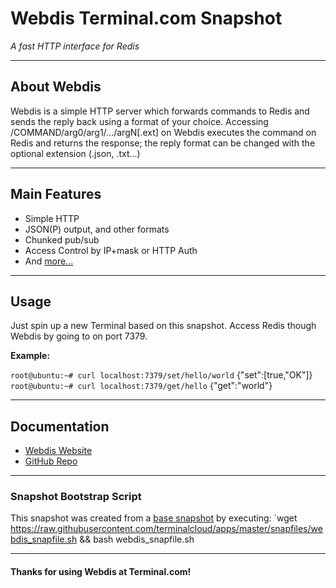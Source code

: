 # **Webdis** Terminal.com Snapshot

*A fast HTTP interface for Redis*

---

## About Webdis

Webdis is a simple HTTP server which forwards commands to Redis and sends the reply back using a format of your choice. 
Accessing /COMMAND/arg0/arg1/.../argN[.ext] on Webdis executes the command on Redis and returns the response; the reply format can be changed with the optional extension (.json, .txt…)

---

## Main Features

- Simple HTTP
- JSON(P) output, and other formats
- Chunked pub/sub
- Access Control by IP+mask or HTTP Auth
- And [more...](http://webd.is/#more)

---

## Usage

Just spin up a new Terminal based on this snapshot. 
Access Redis though Webdis by going to on port 7379.

**Example:**


`root@ubuntu:~# curl localhost:7379/set/hello/world`
{"set":[true,"OK"]}
`root@ubuntu:~# curl localhost:7379/get/hello`
{"get":"world"}

---

## Documentation

- [Webdis Website](http://webd.is/)
- [GitHub Repo](https://github.com/nicolasff/webdis)

---

### Snapshot Bootstrap Script

This snapshot was created from a [base snapshot](https://www.terminal.com/tiny/FzpHiTXG1K) by executing:
`wget https://raw.githubusercontent.com/terminalcloud/apps/master/snapfiles/webdis_snapfile.sh && bash webdis_snapfile.sh

---

#### Thanks for using Webdis at Terminal.com!
